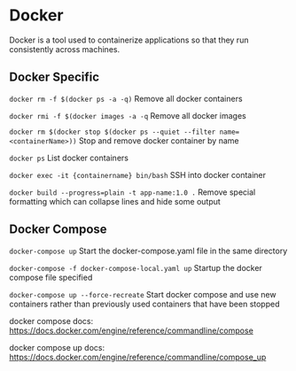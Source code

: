 # Docker

Docker is a tool used to containerize applications so that they run consistently across machines.

## Docker Specific
`docker rm -f $(docker ps -a -q)` Remove all docker containers

`docker rmi -f $(docker images -a -q` Remove all docker images

`docker rm $(docker stop $(docker ps --quiet --filter name=<containerName>))` Stop and remove docker container by name

`docker ps` List docker containers

`docker exec -it {containername} bin/bash` SSH into docker container

`docker build --progress=plain -t app-name:1.0 .` Remove special formatting which can collapse lines and hide some output

## Docker Compose

`docker-compose up` Start the docker-compose.yaml file in the same directory

`docker-compose -f docker-compose-local.yaml up` Startup the docker compose file specified

`docker-compose up --force-recreate` Start docker compose and use new containers rather than previously used containers that have been stopped

docker compose docs: https://docs.docker.com/engine/reference/commandline/compose

docker compose up docs: https://docs.docker.com/engine/reference/commandline/compose_up
